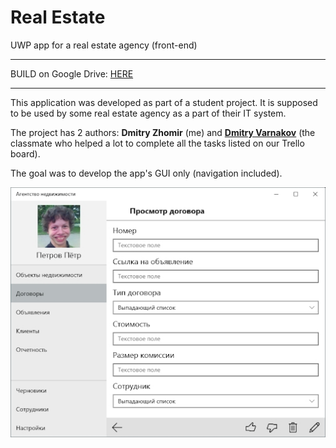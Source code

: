 # Real Estate
UWP app for a real estate agency (front-end)

------------


BUILD on Google Drive: [HERE](https://drive.google.com/open?id=1kH9dm85kJ7aw7tFuSPUlFZAV8v6YTQey "HERE")


------------

This application was developed as part of a student project. It is supposed to be used by some real estate agency as a part of their IT system.

The project has 2 authors: **Dmitry Zhomir** (me) and [**Dmitry Varnakov**](https://github.com/Pixelyzer "Dmitry Varnakov") (the classmate who helped a lot to complete all the tasks listed on our Trello board).

The goal was to develop the app's GUI only (navigation included).


![](https://github.com/giantdem/Real_Estate-UWP/blob/master/RM_screenshot.jpg?raw=true)
